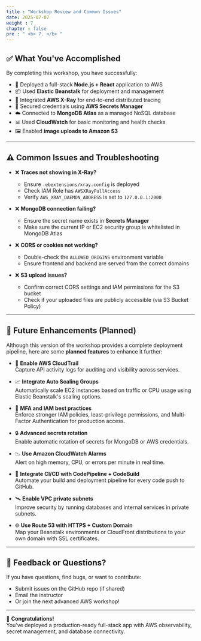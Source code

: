 ```yaml
---
title : "Workshop Review and Common Issues"
date: 2025-07-07
weight : 7
chapter : false
pre : " <b> 7. </b> "
---
```


## ✅ What You've Accomplished

By completing this workshop, you have successfully:

- 🚀 Deployed a full-stack **Node.js + React** application to AWS
- 📦 Used **Elastic Beanstalk** for deployment and management
- 🧩 Integrated **AWS X-Ray** for end-to-end distributed tracing
- 🔐 Secured credentials using **AWS Secrets Manager**
- ☁️ Connected to **MongoDB Atlas** as a managed NoSQL database
- 📊 Used **CloudWatch** for basic monitoring and health checks
- 🖼️ Enabled **image uploads to Amazon S3**

---

## ⚠️ Common Issues and Troubleshooting

- ❌ **Traces not showing in X-Ray?**
  - Ensure `.ebextensions/xray.config` is deployed
  - Check IAM Role has `AWSXRayFullAccess`
  - Verify `AWS_XRAY_DAEMON_ADDRESS` is set to `127.0.0.1:2000`

- ❌ **MongoDB connection failing?**
  - Ensure the secret name exists in **Secrets Manager**
  - Make sure the current IP or EC2 security group is whitelisted in MongoDB Atlas

- ❌ **CORS or cookies not working?**
  - Double-check the `ALLOWED_ORIGINS` environment variable
  - Ensure frontend and backend are served from the correct domains

- ❌ **S3 upload issues?**
  - Confirm correct CORS settings and IAM permissions for the S3 bucket
  - Check if your uploaded files are publicly accessible (via S3 Bucket Policy)

---

## 🚧 Future Enhancements (Planned)

Although this version of the workshop provides a complete deployment pipeline, here are some **planned features** to enhance it further:

- 📜 **Enable AWS CloudTrail**  
  Capture API activity logs for auditing and visibility across services.

- 📈 **Integrate Auto Scaling Groups**  
  Automatically scale EC2 instances based on traffic or CPU usage using Elastic Beanstalk's scaling options.

- 🔐 **MFA and IAM best practices**  
  Enforce stronger IAM policies, least-privilege permissions, and Multi-Factor Authentication for production access.

- 🔒 **Advanced secrets rotation**  
  Enable automatic rotation of secrets for MongoDB or AWS credentials.

- 📉 **Use Amazon CloudWatch Alarms**  
  Alert on high memory, CPU, or errors per minute in real time.

- 🧪 **Integrate CI/CD with CodePipeline + CodeBuild**  
  Automate your build and deployment pipeline for every code push to GitHub.

- 🛰️ **Enable VPC private subnets**  
  Improve security by running databases and internal services in private subnets.

- 🌐 **Use Route 53 with HTTPS + Custom Domain**  
  Map your Beanstalk environments or CloudFront distributions to your own domain with SSL certificates.

---

## 📩 Feedback or Questions?

If you have questions, find bugs, or want to contribute:
- Submit issues on the GitHub repo (if shared)
- Email the instructor
- Or join the next advanced AWS workshop!

---

🎉 **Congratulations!**  
You've deployed a production-ready full-stack app with AWS observability, secret management, and database connectivity.
